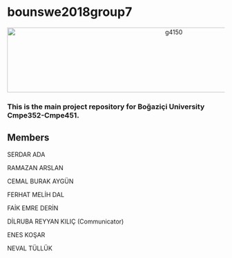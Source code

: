 

# bounswe2018group7

<p align="center">
<a href="https://ibb.co/eMzVbS"><img src="https://preview.ibb.co/muWbGS/g4150.png" alt="g4150" border="0" width="150%" height="150"></a>
</p>

### This is the main project repository for Boğaziçi University Cmpe352-Cmpe451.

## Members

SERDAR ADA

RAMAZAN ARSLAN

CEMAL BURAK AYGÜN

FERHAT MELİH DAL

FAİK EMRE DERİN

DİLRUBA REYYAN KILIÇ (Communicator)

ENES KOŞAR

NEVAL TÜLLÜK
